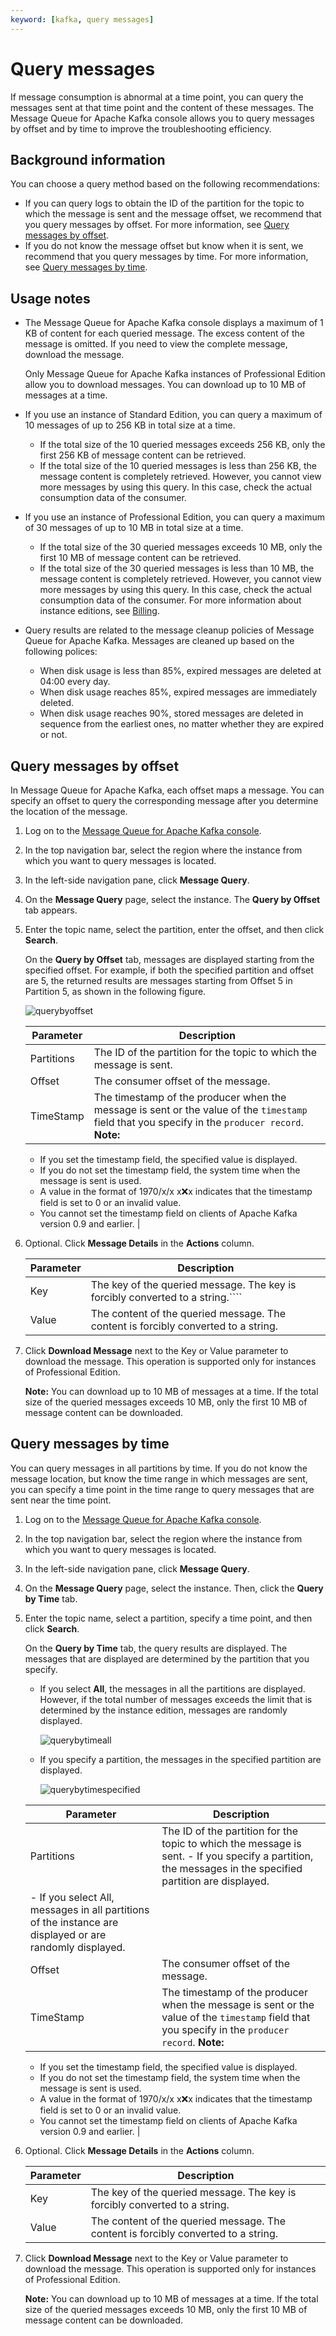 ```yaml
---
keyword: [kafka, query messages]
---
```


# Query messages

If message consumption is abnormal at a time point, you can query the messages sent at that time point and the content of these messages. The Message Queue for Apache Kafka console allows you to query messages by offset and by time to improve the troubleshooting efficiency.

## Background information

You can choose a query method based on the following recommendations:

-   If you can query logs to obtain the ID of the partition for the topic to which the message is sent and the message offset, we recommend that you query messages by offset. For more information, see [Query messages by offset](#section_x5a_pxt_51v).
-   If you do not know the message offset but know when it is sent, we recommend that you query messages by time. For more information, see [Query messages by time](#section_qkk_rm7_sae).

## Usage notes

-   The Message Queue for Apache Kafka console displays a maximum of 1 KB of content for each queried message. The excess content of the message is omitted. If you need to view the complete message, download the message.

    Only Message Queue for Apache Kafka instances of Professional Edition allow you to download messages. You can download up to 10 MB of messages at a time.

-   If you use an instance of Standard Edition, you can query a maximum of 10 messages of up to 256 KB in total size at a time.
    -   If the total size of the 10 queried messages exceeds 256 KB, only the first 256 KB of message content can be retrieved.
    -   If the total size of the 10 queried messages is less than 256 KB, the message content is completely retrieved. However, you cannot view more messages by using this query. In this case, check the actual consumption data of the consumer.
-   If you use an instance of Professional Edition, you can query a maximum of 30 messages of up to 10 MB in total size at a time.

    -   If the total size of the 30 queried messages exceeds 10 MB, only the first 10 MB of message content can be retrieved.
    -   If the total size of the 30 queried messages is less than 10 MB, the message content is completely retrieved. However, you cannot view more messages by using this query. In this case, check the actual consumption data of the consumer.
    For more information about instance editions, see [Billing](/intl.en-US/Pricing/Billing.md).

-   Query results are related to the message cleanup policies of Message Queue for Apache Kafka. Messages are cleaned up based on the following polices:
    -   When disk usage is less than 85%, expired messages are deleted at 04:00 every day.
    -   When disk usage reaches 85%, expired messages are immediately deleted.
    -   When disk usage reaches 90%, stored messages are deleted in sequence from the earliest ones, no matter whether they are expired or not.

## Query messages by offset

In Message Queue for Apache Kafka, each offset maps a message. You can specify an offset to query the corresponding message after you determine the location of the message.

1.  Log on to the [Message Queue for Apache Kafka console](https://kafka.console.aliyun.com).
2.  In the top navigation bar, select the region where the instance from which you want to query messages is located.
3.  In the left-side navigation pane, click **Message Query**.
4.  On the **Message Query** page, select the instance. The **Query by Offset** tab appears.
5.  Enter the topic name, select the partition, enter the offset, and then click **Search**.

    On the **Query by Offset** tab, messages are displayed starting from the specified offset. For example, if both the specified partition and offset are 5, the returned results are messages starting from Offset 5 in Partition 5, as shown in the following figure.

    ![querybyoffset](https://static-aliyun-doc.oss-cn-hangzhou.aliyuncs.com/assets/img/en-US/4450549951/p53123.png)

    |Parameter|Description|
    |---------|-----------|
    |Partitions|The ID of the partition for the topic to which the message is sent.|
    |Offset|The consumer offset of the message.|
    |TimeStamp|The timestamp of the producer when the message is sent or the value of the `timestamp` field that you specify in the `producer record`. **Note:**

    -   If you set the timestamp field, the specified value is displayed.
    -   If you do not set the timestamp field, the system time when the message is sent is used.
    -   A value in the format of 1970/x/x x:x:x indicates that the timestamp field is set to 0 or an invalid value.
    -   You cannot set the timestamp field on clients of Apache Kafka version 0.9 and earlier. |

6.  Optional. Click **Message Details** in the **Actions** column.

    |Parameter|Description|
    |---------|-----------|
    |Key|The key of the queried message. The key is forcibly converted to a string.````|
    |Value|The content of the queried message. The content is forcibly converted to a string.|

7.  Click **Download Message** next to the Key or Value parameter to download the message. This operation is supported only for instances of Professional Edition.

    **Note:** You can download up to 10 MB of messages at a time. If the total size of the queried messages exceeds 10 MB, only the first 10 MB of message content can be downloaded.


## Query messages by time

You can query messages in all partitions by time. If you do not know the message location, but know the time range in which messages are sent, you can specify a time point in the time range to query messages that are sent near the time point.

1.  Log on to the [Message Queue for Apache Kafka console](https://kafka.console.aliyun.com).
2.  In the top navigation bar, select the region where the instance from which you want to query messages is located.
3.  In the left-side navigation pane, click **Message Query**.
4.  On the **Message Query** page, select the instance. Then, click the **Query by Time** tab.
5.  Enter the topic name, select a partition, specify a time point, and then click **Search**.

    On the **Query by Time** tab, the query results are displayed. The messages that are displayed are determined by the partition that you specify.

    -   If you select **All**, the messages in all the partitions are displayed. However, if the total number of messages exceeds the limit that is determined by the instance edition, messages are randomly displayed.

        ![querybytimeall](https://static-aliyun-doc.oss-cn-hangzhou.aliyuncs.com/assets/img/en-US/4450549951/p53127.png)

    -   If you specify a partition, the messages in the specified partition are displayed.

        ![querybytimespecified](https://static-aliyun-doc.oss-cn-hangzhou.aliyuncs.com/assets/img/en-US/4450549951/p53128.png)

    |Parameter|Description|
    |---------|-----------|
    |Partitions|The ID of the partition for the topic to which the message is sent.     -   If you specify a partition, the messages in the specified partition are displayed.
    -   If you select All, messages in all partitions of the instance are displayed or are randomly displayed. |
    |Offset|The consumer offset of the message.|
    |TimeStamp|The timestamp of the producer when the message is sent or the value of the `timestamp` field that you specify in the `producer record`. **Note:**

    -   If you set the timestamp field, the specified value is displayed.
    -   If you do not set the timestamp field, the system time when the message is sent is used.
    -   A value in the format of 1970/x/x x:x:x indicates that the timestamp field is set to 0 or an invalid value.
    -   You cannot set the timestamp field on clients of Apache Kafka version 0.9 and earlier. |

6.  Optional. Click **Message Details** in the **Actions** column.

    |Parameter|Description|
    |---------|-----------|
    |Key|The key of the queried message. The key is forcibly converted to a string.|
    |Value|The content of the queried message. The content is forcibly converted to a string.|

7.  Click **Download Message** next to the Key or Value parameter to download the message. This operation is supported only for instances of Professional Edition.

    **Note:** You can download up to 10 MB of messages at a time. If the total size of the queried messages exceeds 10 MB, only the first 10 MB of message content can be downloaded.


